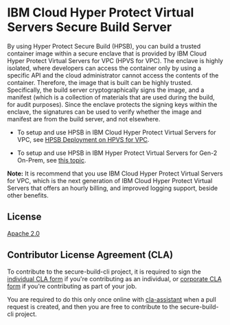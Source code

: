 # IBM Cloud Hyper Protect Virtual Servers Secure Build Server

By using Hyper Protect Secure Build (HPSB), you can build a trusted container image within a secure enclave that is provided by IBM Cloud Hyper Protect Virtual Servers for VPC (HPVS for VPC). The enclave is highly isolated, where developers can access the container only by using a specific API and the cloud administrator cannot access the contents of the container. Therefore, the image that is built can be highly trusted. Specifically, the build server cryptographically signs the image, and a manifest (which is a collection of materials that are used during the build, for audit purposes). Since the enclave protects the signing keys within the enclave, the signatures can be used to verify whether the image and manifest are from the build server, and not elsewhere.


* To setup and use HPSB in IBM Cloud Hyper Protect Virtual Servers for VPC, see [HPSB Deployment on HPVS for VPC](HPSB-VPC.md).

* To setup and use HPSB in IBM Hyper Protect Virtual Servers for Gen-2 On-Prem, see [this topic](https://www.ibm.com/docs/en/hpvs/2.2.x?topic=building-your-applications-hyper-protect-secure-build).

**Note:** It is recommend that you use IBM Cloud Hyper Protect Virtual Servers for VPC, which is the next generation of IBM Cloud Hyper Protect Virtual Servers that offers an hourly billing, and improved logging support, beside other benefits.

## License

[Apache 2.0](https://github.com/ibm-hyper-protect/secure-build-cli/blob/main/LICENSE)

## Contributor License Agreement (CLA)

To contribute to the secure-build-cli project, it is required to sign the
[individual CLA form](https://gist.github.com/moriohara/6ecc6cca48f4c018160e35ebd4e0eb8a)
if you're contributing as an individual, or
[corporate CLA form](https://gist.github.com/moriohara/e2ad4706f1142089c181d1583f8e6883)
if you're contributing as part of your job.

You are required to do this only once online with [cla-assistant](https://github.com/cla-assistant/cla-assistant) when a pull request is created, and then you are free to contribute to the secure-build-cli project.
